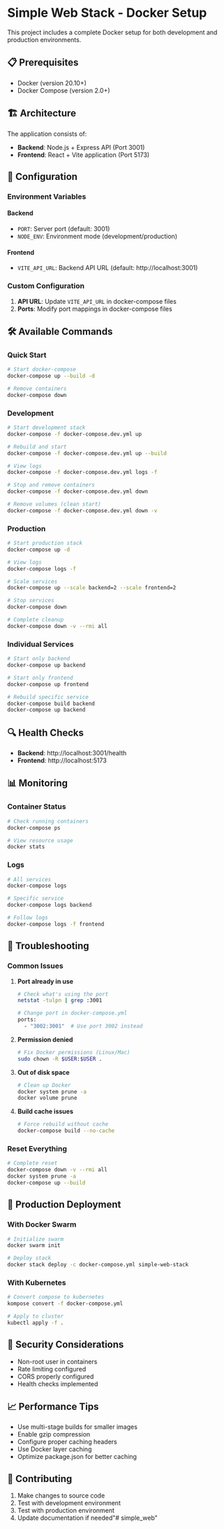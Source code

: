 # Simple Web Stack - Docker Setup

This project includes a complete Docker setup for both development and production environments.

## 📋 Prerequisites

- Docker (version 20.10+)
- Docker Compose (version 2.0+)

## 🏗️ Architecture

The application consists of:
- **Backend**: Node.js + Express API (Port 3001)
- **Frontend**: React + Vite application (Port 5173)

## 🔧 Configuration

### Environment Variables

#### Backend
- `PORT`: Server port (default: 3001)
- `NODE_ENV`: Environment mode (development/production)

#### Frontend
- `VITE_API_URL`: Backend API URL (default: http://localhost:3001)

### Custom Configuration

1. **API URL**: Update `VITE_API_URL` in docker-compose files
2. **Ports**: Modify port mappings in docker-compose files

## 🛠️ Available Commands

### Quick Start
```bash
# Start docker-compose
docker-compose up --build -d

# Remove containers
docker-compose down
```

### Development
```bash
# Start development stack
docker-compose -f docker-compose.dev.yml up

# Rebuild and start
docker-compose -f docker-compose.dev.yml up --build

# View logs
docker-compose -f docker-compose.dev.yml logs -f

# Stop and remove containers
docker-compose -f docker-compose.dev.yml down

# Remove volumes (clean start)
docker-compose -f docker-compose.dev.yml down -v
```

### Production
```bash
# Start production stack
docker-compose up -d

# View logs
docker-compose logs -f

# Scale services
docker-compose up --scale backend=2 --scale frontend=2

# Stop services
docker-compose down

# Complete cleanup
docker-compose down -v --rmi all
```

### Individual Services
```bash
# Start only backend
docker-compose up backend

# Start only frontend
docker-compose up frontend

# Rebuild specific service
docker-compose build backend
docker-compose up backend
```

## 🔍 Health Checks

- **Backend**: http://localhost:3001/health
- **Frontend**: http://localhost:5173

## 📊 Monitoring

### Container Status
```bash
# Check running containers
docker-compose ps

# View resource usage
docker stats
```

### Logs
```bash
# All services
docker-compose logs

# Specific service
docker-compose logs backend

# Follow logs
docker-compose logs -f frontend
```

## 🐛 Troubleshooting

### Common Issues

1. **Port already in use**
   ```bash
   # Check what's using the port
   netstat -tulpn | grep :3001
   
   # Change port in docker-compose.yml
   ports:
     - "3002:3001"  # Use port 3002 instead
   ```

2. **Permission denied**
   ```bash
   # Fix Docker permissions (Linux/Mac)
   sudo chown -R $USER:$USER .
   ```

3. **Out of disk space**
   ```bash
   # Clean up Docker
   docker system prune -a
   docker volume prune
   ```

4. **Build cache issues**
   ```bash
   # Force rebuild without cache
   docker-compose build --no-cache
   ```

### Reset Everything
```bash
# Complete reset
docker-compose down -v --rmi all
docker system prune -a
docker-compose up --build
```

## 🚀 Production Deployment

### With Docker Swarm
```bash
# Initialize swarm
docker swarm init

# Deploy stack
docker stack deploy -c docker-compose.yml simple-web-stack
```

### With Kubernetes
```bash
# Convert compose to kubernetes
kompose convert -f docker-compose.yml

# Apply to cluster
kubectl apply -f .
```

## 🔐 Security Considerations

- Non-root user in containers
- Rate limiting configured
- CORS properly configured
- Health checks implemented

## 📈 Performance Tips

- Use multi-stage builds for smaller images
- Enable gzip compression
- Configure proper caching headers
- Use Docker layer caching
- Optimize package.json for better caching

## 🤝 Contributing

1. Make changes to source code
2. Test with development environment
3. Test with production environment
4. Update documentation if needed"# simple_web" 
